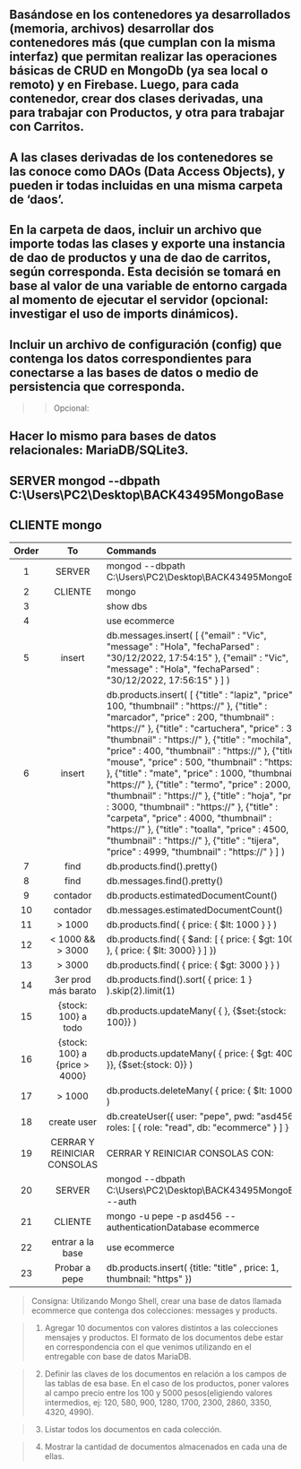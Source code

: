 ## Basándose en los contenedores ya desarrollados (memoria, archivos) desarrollar dos contenedores más (que cumplan con la misma interfaz) que permitan realizar las operaciones básicas de CRUD en MongoDb (ya sea local o remoto) y en Firebase. Luego, para cada contenedor, crear dos clases derivadas, una para trabajar con Productos, y otra para trabajar con Carritos.

## A las clases derivadas de los contenedores se las conoce como DAOs (Data Access Objects), y pueden ir todas incluidas en una misma carpeta de ‘daos’.

## En la carpeta de daos, incluir un archivo que importe todas las clases y exporte una instancia de dao de productos y una de dao de carritos, según corresponda. Esta decisión se tomará en base al valor de una variable de entorno cargada al momento de ejecutar el servidor (opcional: investigar el uso de imports dinámicos).

## Incluir un archivo de configuración (config) que contenga los datos correspondientes para conectarse a las bases de datos o medio de persistencia que corresponda.

>>Opcional:
## Hacer lo mismo para bases de datos relacionales: MariaDB/SQLite3.







## **SERVER** mongod --dbpath C:\Users\PC2\Desktop\BACK43495MongoBase

## **CLIENTE** mongo

| Order |            To             | Commands                                                                                                                                                                                                                                                                                                                                                                                                                                                                                                                                                                                                                                                                                                                                                        |
| :---: | :---------------------------: | :-------------------------------------------------------------------------------------------------------------------------------------------------------------------------------------------------------------------------------------------------------------------------------------------------------------------------------------------------------------------------------------------------------------------------------------------------------------------------------------------------------------------------------------------------------------------------------------------------------------------------------------------------------------------------------------------------------------------------------------------------------------- |
|   1   |            SERVER             | mongod --dbpath C:\Users\PC2\Desktop\BACK43495MongoBase                                                                                                                                                                                                                                                                                                                                                                                                                                                                                                                                                                                                                                                                                                         |
|   2   |            CLIENTE            | mongo                                                                                                                                                                                                                                                                                                                                                                                                                                                                                                                                                                                                                                                                                                                                                           |
|   3   |                               | show dbs                                                                                                                                                                                                                                                                                                                                                                                                                                                                                                                                                                                                                                                                                                                                                        |
|   4   |                               | use ecommerce                                                                                                                                                                                                                                                                                                                                                                                                                                                                                                                                                                                                                                                                                                                                                   |
|   5   |            insert             | db.messages.insert( [ {"email" : "Vic", "message" : "Hola", "fechaParsed" : "30/12/2022, 17:54:15" }, {"email" : "Vic", "message" : "Hola", "fechaParsed" : "30/12/2022, 17:56:15" } ] )                                                                                                                                                                                                                                                                                                                                                                                                                                                                                                                                                                        |
|   6   |            insert             | db.products.insert( [ {"title" : "lapiz", "price" : 100, "thumbnail" : "https://" }, {"title" : "marcador", "price" : 200, "thumbnail" : "https://" }, {"title" : "cartuchera", "price" : 300, "thumbnail" : "https://" }, {"title" : "mochila", "price" : 400, "thumbnail" : "https://" }, {"title" : "mouse", "price" : 500, "thumbnail" : "https://" }, {"title" : "mate", "price" : 1000, "thumbnail" : "https://" }, {"title" : "termo", "price" : 2000, "thumbnail" : "https://" }, {"title" : "hoja", "price" : 3000, "thumbnail" : "https://" }, {"title" : "carpeta", "price" : 4000, "thumbnail" : "https://" }, {"title" : "toalla", "price" : 4500, "thumbnail" : "https://" }, {"title" : "tijera", "price" : 4999, "thumbnail" : "https://" } ] ) |
|   7   |             find              | db.products.find().pretty()                                                                                                                                                                                                                                                                                                                                                                                                                                                                                                                                                                                                                                                                                                                                     |
|   8   |             find              | db.messages.find().pretty()                                                                                                                                                                                                                                                                                                                                                                                                                                                                                                                                                                                                                                                                                                                                     |
|   9   |           contador            | db.products.estimatedDocumentCount()                                                                                                                                                                                                                                                                                                                                                                                                                                                                                                                                                                                                                                                                                                                            |
|  10   |           contador            | db.messages.estimatedDocumentCount()                                                                                                                                                                                                                                                                                                                                                                                                                                                                                                                                                                                                                                                                                                                            |
|  11   |            > 1000             | db.products.find( { price: { $lt: 1000 } } )                                                                                                                                                                                                                                                                                                                                                                                                                                                                                                                                                                                                                                                                                                                    |
|  12   |       < 1000 && > 3000        | db.products.find( { $and: [ { price: { $gt: 1000 } }, { price: { $lt: 3000} } ] })                                                                                                                                                                                                                                                                                                                                                                                                                                                                                                                                                                                                                                                                              |
|  13   |            > 3000             | db.products.find( { price: { $gt: 3000 } } )                                                                                                                                                                                                                                                                                                                                                                                                                                                                                                                                                                                                                                                                                                                    |
|  14   |      3er prod más barato      | db.products.find().sort( { price: 1 } ).skip(2).limit(1)                                                                                                                                                                                                                                                                                                                                                                                                                                                                                                                                                                                                                                                                                                        |
|  15   |      {stock: 100} a todo      | db.products.updateMany( { }, {$set:{stock: 100}} )                                                                                                                                                                                                                                                                                                                                                                                                                                                                                                                                                                                                                                                                                                              |
|  16   | {stock: 100} a {price > 4000} | db.products.updateMany( { price: { $gt: 4000 }}, {$set:{stock: 0}} )                                                                                                                                                                                                                                                                                                                                                                                                                                                                                                                                                                                                                                                                                            |
|  17   |            > 1000             | db.products.deleteMany( { price: { $lt: 1000 } } )                                                                                                                                                                                                                                                                                                                                                                                                                                                                                                                                                                                                                                                                                                              |
|  18   |          create user          | db.createUser({ user: "pepe", pwd: "asd456", roles: [ { role: "read", db: "ecommerce" } ] } )                                                                                                                                                                                                                                                                                                                                                                                                                                                                                                                                                                                                                                                                   |
|  19   |  CERRAR Y REINICIAR CONSOLAS  | CERRAR Y REINICIAR CONSOLAS CON:                                                                                                                                                                                                                                                                                                                                                                                                                                                                                                                                                                                                                                                                                                                                |
|  20   |            SERVER             | mongod --dbpath C:\Users\PC2\Desktop\BACK43495MongoBase --auth                                                                                                                                                                                                                                                                                                                                                                                                                                                                                                                                                                                                                                                                                                  |
|  21   |            CLIENTE            | mongo -u pepe -p asd456 --authenticationDatabase ecommerce                                                                                                                                                                                                                                                                                                                                                                                                                                                                                                                                                                                                                                                                                                      |
|  22   |       entrar a la base        | use ecommerce                                                                                                                                                                                                                                                                                                                                                                                                                                                                                                                                                                                                                                                                                                                                                   |
|  23   |         Probar a pepe         | db.products.insert( {title: "title" , price: 1, thumbnail: "https" })                                                                                                                                                                                                                                                                                                                                                                                                                                                                                                                                                                                                                                                                                           |

> Consigna: Utilizando Mongo Shell, crear una base de datos llamada ecommerce que contenga dos colecciones: messages y products.

> 1. Agregar 10 documentos con valores distintos a las colecciones mensajes y productos. El formato de los documentos debe estar en correspondencia con el que venimos utilizando en el entregable con base de datos MariaDB.

> 2. Definir las claves de los documentos en relación a los campos de las tablas de esa base. En el caso de los productos, poner valores al campo precio entre los 100 y 5000 pesos(eligiendo valores intermedios, ej: 120, 580, 900, 1280, 1700, 2300, 2860, 3350, 4320, 4990).

> 3. Listar todos los documentos en cada colección.

> 4. Mostrar la cantidad de documentos almacenados en cada una de ellas.
